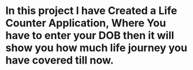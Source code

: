 # In this project I have Created a Life Counter Application, Where You have to enter your DOB then it will show you how much life journey you have covered till now.
